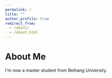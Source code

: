 ```yaml
---
permalink: /
title: ""
author_profile: true
redirect_from: 
  - /about/
  - /about.html
---
```


# About Me

I'm now a master student from Beihang University.
